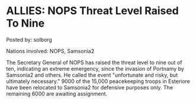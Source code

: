 # ALLIES: NOPS Threat Level Raised To Nine

Posted by: solborg

Nations involved: NOPS, Samsonia2

The Secretary General of NOPS has raised the threat level to nine out of ten, indicating an extreme emergency, since the invasion of Portnamy by Samsonia2 and others. He called the event "unfortunate and risky, but ultimately necessary." 9000 of the 15,000 peacekeeping troops in Esteriore have been relocated to Samsonia2 for defensive purposes only. The remaining 6000 are awaiting assignment.